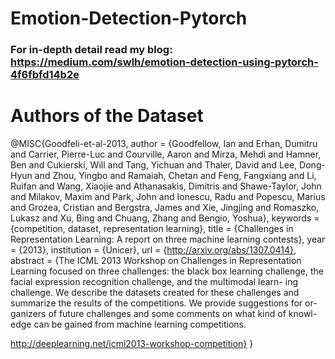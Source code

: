 # Emotion-Detection-Pytorch

### For in-depth detail read my blog: https://medium.com/swlh/emotion-detection-using-pytorch-4f6fbfd14b2e

<!-- ## Result of the Project:-

### Angry
![Angry](https://user-images.githubusercontent.com/61769712/87858295-825b3600-c94a-11ea-9b4e-a48fd8030966.png)

### Happy
![Happy](https://user-images.githubusercontent.com/61769712/87858300-8ab37100-c94a-11ea-8e2c-520c1feb556b.png)

### Suprise
![Surprise](https://user-images.githubusercontent.com/61769712/87858279-69528500-c94a-11ea-90a0-91e9a947f214.png)

### Neutral
![Neutral](https://user-images.githubusercontent.com/61769712/87858306-956e0600-c94a-11ea-8f79-ed97acc4546c.png)

### Sad
![Sad](https://user-images.githubusercontent.com/61769712/87858315-a3238b80-c94a-11ea-924c-cad0204202c7.png)

 -->


# Authors of the Dataset
@MISC{Goodfeli-et-al-2013,
       author = {Goodfellow, Ian and Erhan, Dumitru and Carrier, Pierre-Luc and Courville, Aaron and Mirza, Mehdi and Hamner, Ben and Cukierski, Will and Tang, Yichuan and Thaler, David and Lee, Dong-Hyun and Zhou, Yingbo and Ramaiah, Chetan and Feng, Fangxiang and Li, Ruifan and Wang, Xiaojie and Athanasakis, Dimitris and Shawe-Taylor, John and Milakov, Maxim and Park, John and Ionescu, Radu and Popescu, Marius and Grozea, Cristian and Bergstra, James and Xie, Jingjing and Romaszko, Lukasz and Xu, Bing and Chuang, Zhang and Bengio, Yoshua},
     keywords = {competition, dataset, representation learning},
        title = {Challenges in Representation Learning: A report on three machine learning contests},
         year = {2013},
  institution = {Unicer},
          url = {http://arxiv.org/abs/1307.0414},
     abstract = {The ICML 2013 Workshop on Challenges in Representation
Learning focused on three challenges: the black box learning challenge,
the facial expression recognition challenge, and the multimodal learn-
ing challenge. We describe the datasets created for these challenges and
summarize the results of the competitions. We provide suggestions for or-
ganizers of future challenges and some comments on what kind of knowl-
edge can be gained from machine learning competitions.

http://deeplearning.net/icml2013-workshop-competition}
}
